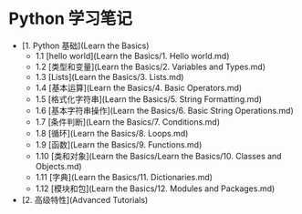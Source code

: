 # Python 学习笔记

+ [1. Python 基础](Learn the Basics)
  + 1.1 [hello world](Learn the Basics/1. Hello world.md)
  + 1.2 [类型和变量](Learn the Basics/2. Variables and Types.md)
  + 1.3 [Lists](Learn the Basics/3. Lists.md)
  + 1.4 [基本运算](Learn the Basics/4. Basic Operators.md)
  + 1.5 [格式化字符串](Learn the Basics/5. String Formatting.md)
  + 1.6 [基本字符串操作](Learn the Basics/6. Basic String Operations.md)
  + 1.7 [条件判断](Learn the Basics/7. Conditions.md)
  + 1.8 [循环](Learn the Basics/8. Loops.md)
  + 1.9 [函数](Learn the Basics/9. Functions.md)
  + 1.10 [类和对象](Learn the Basics/Learn the Basics/10. Classes and Objects.md)
  + 1.11 [字典](Learn the Basics/11. Dictionaries.md)
  + 1.12 [模块和包](Learn the Basics/12. Modules and Packages.md)
+ [2. 高级特性](Advanced Tutorials)
